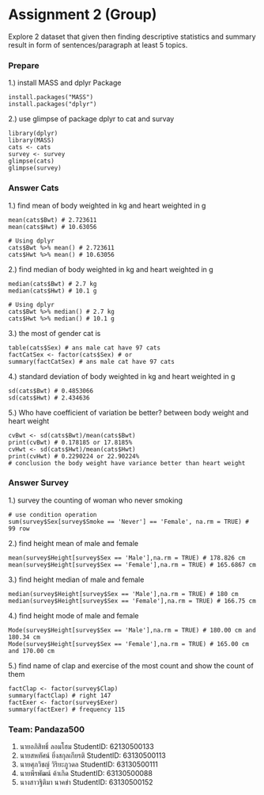 # Assignment 2 (Group)

Explore 2 dataset that given then finding descriptive statistics and summary result in form of sentences/paragraph at least 5 topics.

### Prepare

1.) install MASS and dplyr Package

```{R}
install.packages("MASS")
install.packages("dplyr")

```

2.) use glimpse of package dplyr to cat and survay

```{R}
library(dplyr)
library(MASS)
cats <- cats
survey <- survey
glimpse(cats)
glimpse(survey)
```

### Answer Cats

1.) find mean of body weighted in kg and heart weighted in g

```{R}
mean(cats$Bwt) # 2.723611
mean(cats$Hwt) # 10.63056

# Using dplyr
cats$Bwt %>% mean() # 2.723611
cats$Hwt %>% mean() # 10.63056
```

2.) find median of body weighted in kg and heart weighted in g

```{R}
median(cats$Bwt) # 2.7 kg
median(cats$Hwt) # 10.1 g

# Using dplyr
cats$Bwt %>% median() # 2.7 kg
cats$Hwt %>% median() # 10.1 g
```

3.) the most of gender cat is

```{R}
table(cats$Sex) # ans male cat have 97 cats
factCatSex <- factor(cats$Sex) # or
summary(factCatSex) # ans male cat have 97 cats
```

4.) standard deviation of body weighted in kg and heart weighted in g

```{R}
sd(cats$Bwt) # 0.4853066
sd(cats$Hwt) # 2.434636
```

5.) Who have coefficient of variation be better? between body weight and heart weight

```{R}
cvBwt <- sd(cats$Bwt)/mean(cats$Bwt)
print(cvBwt) # 0.178185 or 17.8185%
cvHwt <- sd(cats$Hwt)/mean(cats$Hwt)
print(cvHwt) # 0.2290224 or 22.90224%
# conclusion the body weight have variance better than heart weight
```

### Answer Survey

1.) survey the counting of woman who never smoking

```{R}
# use condition operation
sum(survey$Sex[survey$Smoke == 'Never'] == 'Female', na.rm = TRUE) # 99 row
```

2.) find height mean of male and female

```{R}
mean(survey$Height[survey$Sex == 'Male'],na.rm = TRUE) # 178.826 cm
mean(survey$Height[survey$Sex == 'Female'],na.rm = TRUE) # 165.6867 cm
```

3.) find height median of male and female

```{R}
median(survey$Height[survey$Sex == 'Male'],na.rm = TRUE) # 180 cm
median(survey$Height[survey$Sex == 'Female'],na.rm = TRUE) # 166.75 cm
```

4.) find height mode of male and female

```{R}
Mode(survey$Height[survey$Sex == 'Male'],na.rm = TRUE) # 180.00 cm and 180.34 cm
Mode(survey$Height[survey$Sex == 'Female'],na.rm = TRUE) # 165.00 cm and 170.00 cm
```

5.) find name of clap and exercise of the most count and show the count of them

```{R}
factClap <- factor(survey$Clap)
summary(factClap) # right 147
factExer <- factor(survey$Exer)
summary(factExer) # frequency 115
```

### Team: Pandaza500

1. นายอภิสิทธิ์ ลอมโฮม StudentID: 62130500133
2. นายสหทัศน์​ ยิ่งสกุล​เกียรติ​ StudentID: 63130500113
3. นายศุภวิชญ์ วิริยะภูวดล StudentID: 63130500111
4. นายพีรพัฒน์ ค้าเกิด StudentID: 63130500088
5. นางสาวฐิติมา นาคขำ StudentID: 63130500152
